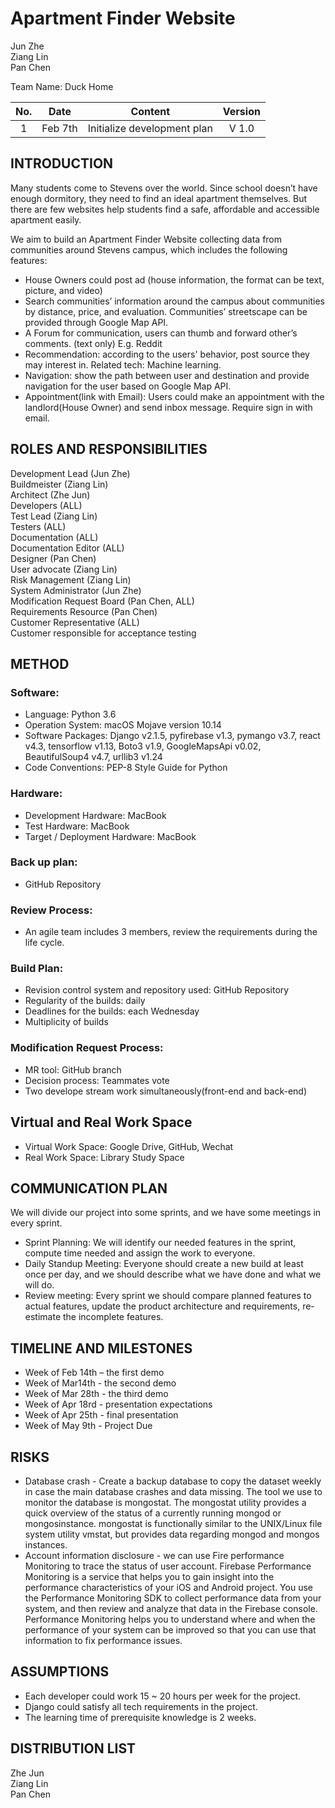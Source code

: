 # Apartment Finder Website
Jun Zhe  
Ziang Lin  
Pan Chen  

Team Name: Duck Home

| No. | Date    |  Content                    | Version |
|:---:|:-------:|-----------------------------|:-------:|
| 1   | Feb 7th | Initialize development plan | V 1.0   |

## INTRODUCTION
Many students come to Stevens over the world. Since school doesn’t have enough dormitory, they need to find an ideal apartment themselves.  But there are few websites help students find a safe, affordable and accessible apartment easily.

We aim to build an Apartment Finder Website collecting data from communities around Stevens campus, which includes the following features:
* House Owners could post ad (house information, the format can be text, picture, and video)
* Search communities’ information around the campus about communities by distance, price, and evaluation. Communities’ streetscape can be provided through Google Map API.
* A Forum for communication, users can thumb and forward other’s comments. (text only) E.g. Reddit 
* Recommendation: according to the users' behavior, post source they may interest in. Related tech: Machine learning.
* Navigation: show the path between user and destination and provide navigation for the user based on Google Map API.
* Appointment(link with Email): Users could make an appointment with the landlord(House Owner) and send inbox message. Require sign in with email.

##  ROLES AND RESPONSIBILITIES
Development Lead (Jun Zhe)  
Buildmeister (Ziang Lin)  
Architect (Zhe Jun)  
Developers (ALL)  
Test Lead (Ziang Lin)  
Testers (ALL)  
Documentation (ALL)  
Documentation Editor (ALL)  
Designer (Pan Chen)  
User advocate (Ziang Lin)  
Risk Management (Ziang Lin)  
System Administrator (Jun Zhe)  
Modification Request Board (Pan Chen, ALL)  
Requirements Resource (Pan Chen)  
Customer Representative (ALL)  
Customer responsible for acceptance testing  

##  METHOD
### Software:
* Language: Python 3.6  
* Operation System: macOS Mojave version 10.14
* Software Packages: 
Django v2.1.5, pyfirebase v1.3, pymango v3.7, react v4.3, tensorflow v1.13, Boto3 v1.9, GoogleMapsApi v0.02, BeautifulSoup4 v4.7, urllib3 v1.24
* Code Conventions: PEP-8 Style Guide for Python


###  Hardware:
* Development Hardware: MacBook
* Test Hardware: MacBook
* Target / Deployment Hardware: MacBook


###  Back up plan: 
* GitHub Repository


###  Review Process:
* An agile team includes 3 members, review the requirements during the life cycle.

###  Build Plan:
* Revision control system and repository used: GitHub Repository
* Regularity of the builds: daily
* Deadlines for the builds: each Wednesday
* Multiplicity of builds


###  Modification Request Process:
* MR tool: GitHub branch
* Decision process: Teammates vote
* Two develope stream work simultaneously(front-end and back-end)

##  Virtual and Real Work Space
* Virtual Work Space: Google Drive, GitHub, Wechat  
* Real Work Space: Library Study Space

##  COMMUNICATION PLAN
We will divide our project into some sprints, and we have some meetings in every sprint.
* Sprint Planning: We will identify our needed features in the sprint, compute time needed and assign the work to everyone.
* Daily Standup Meeting: Everyone should create a new build at least once per day, and we should describe what we have done and what we will do.
* Review meeting: Every sprint we should compare planned features to actual features, update the product architecture and requirements, re-estimate the incomplete features.

##  TIMELINE AND MILESTONES
* Week of Feb 14th – the first demo
* Week of Mar14th - the second demo
* Week of Mar 28th - the third demo
* Week of Apr 18rd - presentation expectations
* Week of Apr 25th - final presentation
* Week of May 9th - Project Due

##  RISKS
* Database crash - Create a backup database to copy the dataset weekly in case the main database crashes and data missing. The tool we use to monitor the database is mongostat. The mongostat utility provides a quick overview of the status of a currently running mongod or mongosinstance. mongostat is functionally similar to the UNIX/Linux file system utility vmstat, but provides data regarding mongod and mongos instances.
* Account information disclosure - we can use Fire performance Monitoring to trace the status of user account. Firebase Performance Monitoring is a service that helps you to gain insight into the performance characteristics of your iOS and Android project. You use the Performance Monitoring SDK to collect performance data from your system, and then review and analyze that data in the Firebase console. Performance Monitoring helps you to understand where and when the performance of your system can be improved so that you can use that information to fix performance issues.

##  ASSUMPTIONS
* Each developer could work 15 ~ 20 hours per week for the project.
* Django could satisfy all tech requirements in the project.
* The learning time of prerequisite knowledge is 2 weeks.

##  DISTRIBUTION LIST
Zhe Jun  
Ziang Lin  
Pan Chen
